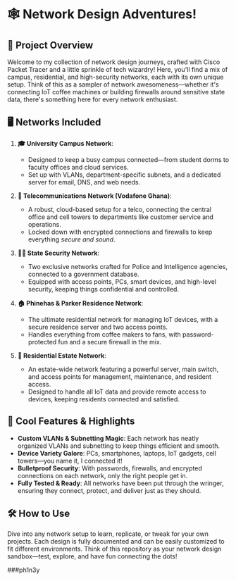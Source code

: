 

# 🕸️ Network Design Adventures!

## 🚀 Project Overview
Welcome to my collection of network design journeys, crafted with Cisco Packet Tracer and a little sprinkle of tech wizardry! Here, you'll find a mix of campus, residential, and high-security networks, each with its own unique setup. Think of this as a sampler of network awesomeness—whether it's connecting IoT coffee machines or building firewalls around sensitive state data, there's something here for every network enthusiast.

## 🖥️ Networks Included
1. **🎓 University Campus Network**:
   - Designed to keep a busy campus connected—from student dorms to faculty offices and cloud services.
   - Set up with VLANs, department-specific subnets, and a dedicated server for email, DNS, and web needs. 

2. **📡 Telecommunications Network (Vodafone Ghana)**:
   - A robust, cloud-based setup for a telco, connecting the central office and cell towers to departments like customer service and operations.
   - Locked down with encrypted connections and firewalls to keep everything *secure and sound*.

3. **🕵️‍♂️ State Security Network**:
   - Two exclusive networks crafted for Police and Intelligence agencies, connected to a government database.
   - Equipped with access points, PCs, smart devices, and high-level security, keeping things confidential and controlled.

4. **🏠 Phinehas & Parker Residence Network**:
   - The ultimate residential network for managing IoT devices, with a secure residence server and two access points.
   - Handles everything from coffee makers to fans, with password-protected fun and a secure firewall in the mix.

5. **🏢 Residential Estate Network**:
   - An estate-wide network featuring a powerful server, main switch, and access points for management, maintenance, and resident access.
   - Designed to handle all IoT data and provide remote access to devices, keeping residents connected and satisfied.

## 🌟 Cool Features & Highlights
- **Custom VLANs & Subnetting Magic**: Each network has neatly organized VLANs and subnetting to keep things efficient and smooth.
- **Device Variety Galore**: PCs, smartphones, laptops, IoT gadgets, cell towers—you name it, I connected it!
- **Bulletproof Security**: With passwords, firewalls, and encrypted connections on each network, only the right people get in.
- **Fully Tested & Ready**: All networks have been put through the wringer, ensuring they connect, protect, and deliver just as they should.

## 🛠️ How to Use
Dive into any network setup to learn, replicate, or tweak for your own projects. Each design is fully documented and can be easily customized to fit different environments. Think of this repository as your network design sandbox—test, explore, and have fun connecting the dots!


###ph1n3y
